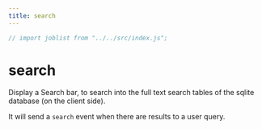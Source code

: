 ```yaml
---
title: search
---
```

```js
// import joblist from "../../src/index.js";
```

# search

Display a Search bar, to search into the full text search tables of
the sqlite database (on the client side).

It will send a `search` event when there are results to a user query.
